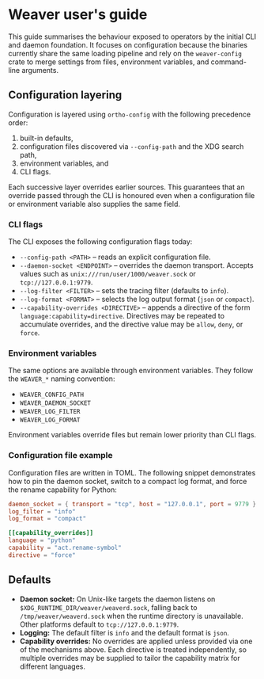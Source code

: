 # Weaver user's guide

This guide summarises the behaviour exposed to operators by the initial CLI and
daemon foundation. It focuses on configuration because the binaries currently
share the same loading pipeline and rely on the `weaver-config` crate to merge
settings from files, environment variables, and command-line arguments.

## Configuration layering

Configuration is layered using `ortho-config` with the following precedence
order:

1. built-in defaults,
2. configuration files discovered via `--config-path` and the XDG search path,
3. environment variables, and
4. CLI flags.

Each successive layer overrides earlier sources. This guarantees that an
override passed through the CLI is honoured even when a configuration file or
environment variable also supplies the same field.

### CLI flags

The CLI exposes the following configuration flags today:

- `--config-path <PATH>` – reads an explicit configuration file.
- `--daemon-socket <ENDPOINT>` – overrides the daemon transport. Accepts values
  such as `unix:///run/user/1000/weaver.sock` or `tcp://127.0.0.1:9779`.
- `--log-filter <FILTER>` – sets the tracing filter (defaults to `info`).
- `--log-format <FORMAT>` – selects the log output format (`json` or `compact`).
- `--capability-overrides <DIRECTIVE>` – appends a directive of the form
  `language:capability=directive`. Directives may be repeated to accumulate
  overrides, and the directive value may be `allow`, `deny`, or `force`.

### Environment variables

The same options are available through environment variables. They follow the
`WEAVER_*` naming convention:

- `WEAVER_CONFIG_PATH`
- `WEAVER_DAEMON_SOCKET`
- `WEAVER_LOG_FILTER`
- `WEAVER_LOG_FORMAT`

Environment variables override files but remain lower priority than CLI flags.

### Configuration file example

Configuration files are written in TOML. The following snippet demonstrates how
to pin the daemon socket, switch to a compact log format, and force the rename
capability for Python:

```toml
daemon_socket = { transport = "tcp", host = "127.0.0.1", port = 9779 }
log_filter = "info"
log_format = "compact"

[[capability_overrides]]
language = "python"
capability = "act.rename-symbol"
directive = "force"
```

## Defaults

- **Daemon socket:** On Unix-like targets the daemon listens on
  `$XDG_RUNTIME_DIR/weaver/weaverd.sock`, falling back to
  `/tmp/weaver/weaverd.sock` when the runtime directory is unavailable. Other
  platforms default to `tcp://127.0.0.1:9779`.
- **Logging:** The default filter is `info` and the default format is `json`.
- **Capability overrides:** No overrides are applied unless provided via one of
  the mechanisms above. Each directive is treated independently, so multiple
  overrides may be supplied to tailor the capability matrix for different
  languages.
